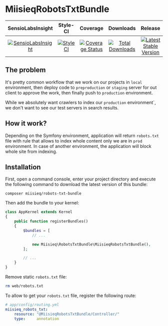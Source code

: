 # MiisieqRobotsTxtBundle

|       SensioLabsInsight        |        Style-CI         |         Coverage        |        Downloads        |         Release         |
|:----------------------:|:-----------------------:|:-----------------------:|:-----------------------:|:-----------------------:|
| [![SensioLabsInsight](https://insight.sensiolabs.com/projects/1aed0267-a4e2-4322-88cf-7dcbc2a4d8bd/mini.png)](https://insight.sensiolabs.com/projects/1aed0267-a4e2-4322-88cf-7dcbc2a4d8bd) | [![StyleCI](https://styleci.io/repos/105973219/shield?branch=master)](https://styleci.io/repos/105973219) | [![Coverage Status](https://coveralls.io/repos/github/miisieq/RobotsTxtBundle/badge.svg?branch=master)](https://coveralls.io/github/miisieq/RobotsTxtBundle?branch=master) | [![Total Downloads](https://poser.pugx.org/miisieq/robots-txt-bundle/downloads?format=flat-square)](https://packagist.org/packages/miisieq/robots-txt-bundle) | [![Latest Stable Version](https://poser.pugx.org/miisieq/robots-txt-bundle/v/stable?format=flat-square)](https://packagist.org/packages/miisieq/robots-txt-bundle) |

## The problem
It's pretty common workflow that we work on our projects in `local` environment, then deploy code to `preproduction` or `staging` server for out client to approve the work, then finally push to `production` environment.

While we absolutely want crawlers to index our `production` environment`, we don't want to see our test servers in search results.

## How it work?
Depending on the Symfony environment, application will return `robots.txt` file with rule that allows to index whole content only we are in `prod` environment. In case of another environment, the application will block whole site from indexing.

## Installation

First, open a command console, enter your project directory and execute the following command to download the latest version of this bundle:

```
composer miisieq/robots-txt-bundle
```

Then add the bundle to your kernel:
```php
class AppKernel extends Kernel
{
    public function registerBundles()
    {
        $bundles = [
            // ...

            new Miisieq\RobotsTxtBundle\MiisieqRobotsTxtBundle(),
        ];

        // ...
    }
}
```

Remove static `robots.txt` file:
```bash
rm web/robots.txt
```
To allow to get your `robots.txt` file, register the following route:

```yml
# app/config/routing.yml
miisieq_robots_txt:
    resource: "@MiisieqRobotsTxtBundle/Controller/"
    type:     annotation
```